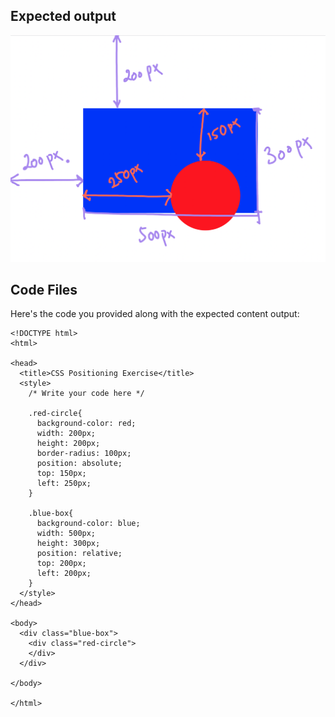 ## Expected output 
![output](./goal.png)

## Code Files
Here's the code you provided along with the expected content output:

```
<!DOCTYPE html>
<html>

<head>
  <title>CSS Positioning Exercise</title>
  <style>
    /* Write your code here */

    .red-circle{
      background-color: red;
      width: 200px;
      height: 200px;
      border-radius: 100px;
      position: absolute;
      top: 150px;
      left: 250px;
    }

    .blue-box{
      background-color: blue;
      width: 500px;
      height: 300px;
      position: relative;
      top: 200px;
      left: 200px;
    }
  </style>
</head>

<body>
  <div class="blue-box">
    <div class="red-circle">
    </div>
  </div>

</body>

</html>
```
